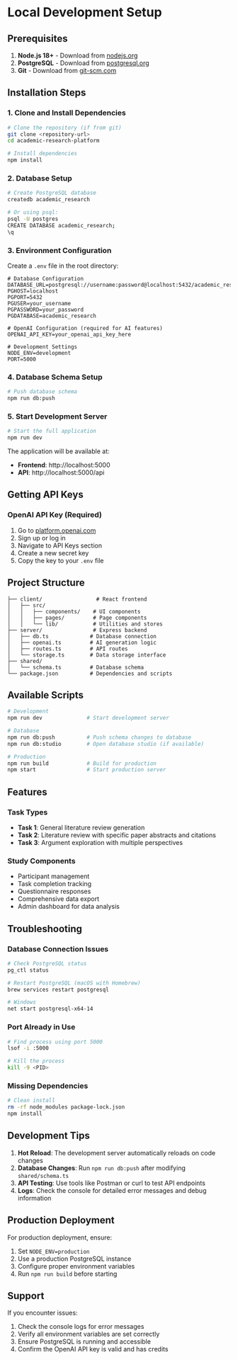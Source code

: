 # Local Development Setup

## Prerequisites

1. **Node.js 18+** - Download from [nodejs.org](https://nodejs.org/)
2. **PostgreSQL** - Download from [postgresql.org](https://www.postgresql.org/download/)
3. **Git** - Download from [git-scm.com](https://git-scm.com/)

## Installation Steps

### 1. Clone and Install Dependencies

```bash
# Clone the repository (if from git)
git clone <repository-url>
cd academic-research-platform

# Install dependencies
npm install
```

### 2. Database Setup

```bash
# Create PostgreSQL database
createdb academic_research

# Or using psql:
psql -U postgres
CREATE DATABASE academic_research;
\q
```

### 3. Environment Configuration

Create a `.env` file in the root directory:

```env
# Database Configuration
DATABASE_URL=postgresql://username:password@localhost:5432/academic_research
PGHOST=localhost
PGPORT=5432
PGUSER=your_username
PGPASSWORD=your_password
PGDATABASE=academic_research

# OpenAI Configuration (required for AI features)
OPENAI_API_KEY=your_openai_api_key_here

# Development Settings
NODE_ENV=development
PORT=5000
```

### 4. Database Schema Setup

```bash
# Push database schema
npm run db:push
```

### 5. Start Development Server

```bash
# Start the full application
npm run dev
```

The application will be available at:
- **Frontend**: http://localhost:5000
- **API**: http://localhost:5000/api

## Getting API Keys

### OpenAI API Key (Required)
1. Go to [platform.openai.com](https://platform.openai.com)
2. Sign up or log in
3. Navigate to API Keys section
4. Create a new secret key
5. Copy the key to your `.env` file

## Project Structure

```
├── client/                 # React frontend
│   ├── src/
│   │   ├── components/    # UI components
│   │   ├── pages/         # Page components
│   │   └── lib/           # Utilities and stores
├── server/                # Express backend
│   ├── db.ts             # Database connection
│   ├── openai.ts         # AI generation logic
│   ├── routes.ts         # API routes
│   └── storage.ts        # Data storage interface
├── shared/
│   └── schema.ts         # Database schema
└── package.json          # Dependencies and scripts
```

## Available Scripts

```bash
# Development
npm run dev              # Start development server

# Database
npm run db:push          # Push schema changes to database
npm run db:studio        # Open database studio (if available)

# Production
npm run build            # Build for production
npm start                # Start production server
```

## Features

### Task Types
- **Task 1**: General literature review generation
- **Task 2**: Literature review with specific paper abstracts and citations
- **Task 3**: Argument exploration with multiple perspectives

### Study Components
- Participant management
- Task completion tracking
- Questionnaire responses
- Comprehensive data export
- Admin dashboard for data analysis

## Troubleshooting

### Database Connection Issues
```bash
# Check PostgreSQL status
pg_ctl status

# Restart PostgreSQL (macOS with Homebrew)
brew services restart postgresql

# Windows
net start postgresql-x64-14
```

### Port Already in Use
```bash
# Find process using port 5000
lsof -i :5000

# Kill the process
kill -9 <PID>
```

### Missing Dependencies
```bash
# Clean install
rm -rf node_modules package-lock.json
npm install
```

## Development Tips

1. **Hot Reload**: The development server automatically reloads on code changes
2. **Database Changes**: Run `npm run db:push` after modifying `shared/schema.ts`
3. **API Testing**: Use tools like Postman or curl to test API endpoints
4. **Logs**: Check the console for detailed error messages and debug information

## Production Deployment

For production deployment, ensure:
1. Set `NODE_ENV=production`
2. Use a production PostgreSQL instance
3. Configure proper environment variables
4. Run `npm run build` before starting

## Support

If you encounter issues:
1. Check the console logs for error messages
2. Verify all environment variables are set correctly
3. Ensure PostgreSQL is running and accessible
4. Confirm the OpenAI API key is valid and has credits